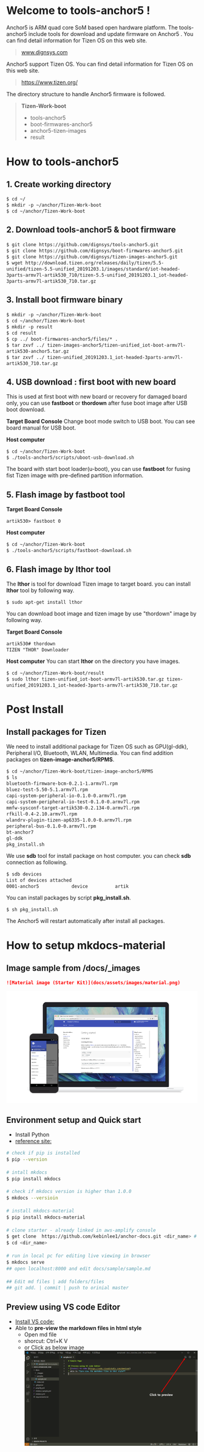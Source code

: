 # Welcome to tools-anchor5 !
Anchor5 is ARM quad core SoM based open hardware platform.
The tools-anchor5 include tools for download and update firmware on Anchor5 .  You can find detail information for Tizen OS on this web site.
> www.dignsys.com

Anchor5 support Tizen OS. You can find detail information for Tizen OS on this web site.
> https://www.tizen.org/

The directory structure to handle Anchor5 firmware is followed.
>  **Tizen-Work-boot**
>    - tools-anchor5   
>    - boot-firmwares-anchor5
>    - anchor5-tizen-images
>    - result

# How to tools-anchor5
## 1. Create working directory
```
$ cd ~/
$ mkdir -p ~/anchor/Tizen-Work-boot
$ cd ~/anchor/Tizen-Work-boot
```

## 2. Download tools-anchor5 & boot firmware
```
$ git clone https://github.com/dignsys/tools-anchor5.git
$ git clone https://github.com/dignsys/boot-firmwares-anchor5.git
$ git clone https://github.com/dignsys/tizen-images-anchor5.git
$ wget http://download.tizen.org/releases/daily/tizen/5.5-unified/tizen-5.5-unified_20191203.1/images/standard/iot-headed-3parts-armv7l-artik530_710/tizen-5.5-unified_20191203.1_iot-headed-3parts-armv7l-artik530_710.tar.gz
```

## 3. Install boot firmware binary
```
$ mkdir -p ~/anchor/Tizen-Work-boot
$ cd ~/anchor/Tizen-Work-boot
$ mkdir -p result
$ cd result
$ cp ../ boot-firmwares-anchor5/files/* .
$ tar zxvf ../ tizen-images-anchor5/tizen-unified_iot-boot-armv7l-artik530-anchor5.tar.gz
$ tar zxvf ../ tizen-unified_20191203.1_iot-headed-3parts-armv7l-artik530_710.tar.gz
```

## 4. USB download : first boot with new board
This is used at first boot with new board or recovery for damaged board only, you can use **fastboot** or **thordown** after fuse boot image after USB boot download.

**Target Board Console**
Change boot mode switch to USB boot. You can see board manual for USB boot.

**Host computer**
```
$ cd ~/anchor/Tizen-Work-boot
$ ./tools-anchor5/scripts/uboot-usb-download.sh
```
The board with start boot loader(u-boot), you can use **fastboot** for fusing fist Tizen image with pre-defined partition information.

## 5. Flash image by fastboot tool

**Target Board Console**
```
artik530> fastboot 0
```

**Host computer**
```
$ cd ~/anchor/Tizen-Work-boot
$ ./tools-anchor5/scripts/fastboot-download.sh
```

## 6. Flash image by lthor tool
The **lthor** is tool for download Tizen image to target board.
you can install **lthor** tool by following way.
```
$ sudo apt-get install lthor
```

You can download boot image and tizen image by use "thordown" image by following way.

**Target Board Console**
```
artik530# thordown
TIZEN "THOR" Downloader
```

**Host computer**
You can start **lthor** on the directory you have images.
```
$ cd ~/anchor/Tizen-Work-boot/result
$ sudo lthor tizen-unified_iot-boot-armv7l-artik530.tar.gz tizen-unified_20191203.1_iot-headed-3parts-armv7l-artik530_710.tar.gz
```

# Post Install
## Install packages for Tizen
We need to install additional package for Tizen OS such as GPU(gl-ddk), Peripheral I/O, Bluetooth, WLAN, Multimedia.
You can find addition packages on **tizen-image-anchor5/RPMS**.
```
$ cd ~/anchor/Tizen-Work-boot/tizen-image-anchor5/RPMS
$ ls
bluetooth-firmware-bcm-0.2.1-1.armv7l.rpm
bluez-test-5.50-5.1.armv7l.rpm
capi-system-peripheral-io-0.1.0-0.armv7l.rpm
capi-system-peripheral-io-test-0.1.0-0.armv7l.rpm
mmfw-sysconf-target-artik530-0.2.134-0.armv7l.rpm  
rfkill-0.4-2.10.armv7l.rpm
wlandrv-plugin-tizen-ap6335-1.0.0-0.armv7l.rpm 
peripheral-bus-0.1.0-0.armv7l.rpm                  
bt-anchor7                                  
gl-ddk                                             
pkg_install.sh
```
We use **sdb** tool for install package on host computer. you can check **sdb** connection as following.
```
$ sdb devices
List of devices attached
0001-anchor5            device          artik
```
You can install packages by script **pkg_install.sh**.
```
$ sh pkg_install.sh
```
The Anchor5 will restart automatically after install all packages.




# How to setup mkdocs-material
 
## Image sample from /docs/_images
```md
![Material image (Starter Kit)](docs/assets/images/material.png)
```
![Material image (Starter Kit)](docs/assets/images/material.png)


## Environment setup and Quick start
* Install Python
* [reference site:](https://squidfunk.github.io/mkdocs-material/getting-started/)
```bash
# check if pip is installed
$ pip --version

# intall mkdocs
$ pip install mkdocs

# check if mkdocs version is higher than 1.0.0
$ mkdocs --versioin 

# install mkdocs-material
$ pip install mkdocs-material

# clone starter - already linked in aws-amplify console
$ get clone  https://github.com/kebinlee1/anchor-docs.git <dir_name> # id, pw required
$ cd <dir_name>

# run in local pc for editing live viewing in browser
$ mkdocs serve 
## open localhost:8000 and edit docs/sample/sample.md

## Edit md files | add folders/files
## git add. | commit | push to orinial master
```

## Preview using VS code Editor
* [Install VS code:](https://code.visualstudio.com/download)
* Able to **pre-view the markdown files in html style**
    - Open md file
    - shorcut: Ctrl+K V
    - or Click as below image
![Material image (Starter Kit)](docs/assets/images/preview-mdfile.png)

